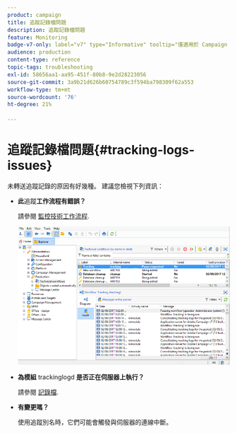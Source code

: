 ```yaml
---
product: campaign
title: 追蹤記錄檔問題
description: 追蹤記錄檔問題
feature: Monitoring
badge-v7-only: label="v7" type="Informative" tooltip="僅適用於 Campaign Classic v7"
audience: production
content-type: reference
topic-tags: troubleshooting
exl-id: 58656aa1-aa95-451f-80b8-9e2d28223056
source-git-commit: 3a9b21d626b60754789c3f594ba798309f62a553
workflow-type: tm+mt
source-wordcount: '76'
ht-degree: 21%

---
```


# 追蹤記錄檔問題{#tracking-logs-issues}



未轉送追蹤記錄的原因有好幾種。 建議您檢視下列資訊：

* **此**&#x200B;追蹤&#x200B;**工作流程有錯誤？**

  請參閱 [監控技術工作流程](../../workflow/using/monitoring-technical-workflows.md).

  ![](assets/tracking_scheduled_task.png)

* **為模組** trackinglogd **是否正在伺服器上執行？**

  請參閱 [記錄檔](../../production/using/log-files.md).

* **有變更嗎？**

  使用追蹤別名時，它們可能會觸發與伺服器的連線中斷。
